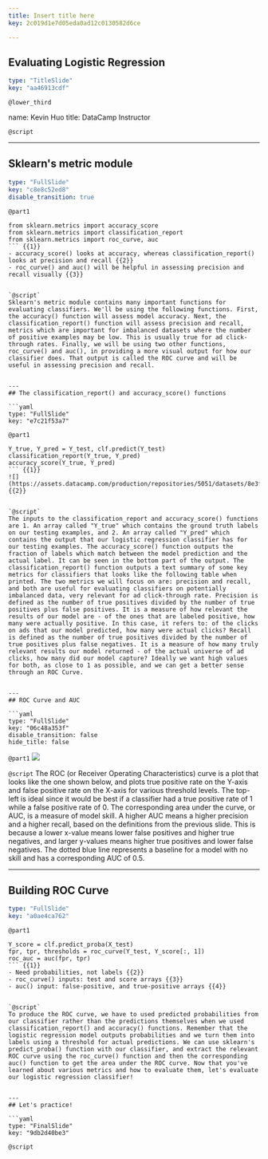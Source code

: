 ```yaml
---
title: Insert title here
key: 2c019d1e7d05eda0ad12c0130582d6ce

---
```

## Evaluating Logistic Regression

```yaml
type: "TitleSlide"
key: "aa46913cdf"
```

`@lower_third`

name: Kevin Huo
title: DataCamp Instructor


`@script`



---
## Sklearn's metric module

```yaml
type: "FullSlide"
key: "c8e8c52ed8"
disable_transition: true
```

`@part1`
```
from sklearn.metrics import accuracy_score
from sklearn.metrics import classification_report
from sklearn.metrics import roc_curve, auc
``` {{1}}
- accuracy_score() looks at accuracy, whereas classification_report() looks at precision and recall {{2}}
- roc_curve() and auc() will be helpful in assessing precision and recall visually {{3}}


`@script`
Sklearn's metric module contains many important functions for evaluating classifiers. We'll be using the following functions. First, the accuracy() function will assess model accuracy. Next, the classification_report() function will assess precision and recall, metrics which are important for imbalanced datasets where the number of positive examples may be low. This is usually true for ad click-through rates. Finally, we will be using two other functions, roc_curve() and auc(), in providing a more visual output for how our classifier does. That output is called the ROC curve and will be useful in assessing precision and recall.


---
## The classification_report() and accuracy_score() functions

```yaml
type: "FullSlide"
key: "e7c21f53a7"
```

`@part1`
```
Y_true, Y_pred = Y_test, clf.predict(Y_test)
classification_report(Y_true, Y_pred)
accuracy_score(Y_true, Y_pred)
``` {{1}}
![](https://assets.datacamp.com/production/repositories/5051/datasets/8e3ff55b2b1a0cb93dbc6320ab598940b48988f3/classification_output_sample.png) {{2}}


`@script`
The inputs to the classification_report and accuracy_score() functions are 1. An array called "Y_true" which contains the ground truth labels on our testing examples, and 2. An array called "Y_pred" which contains the output that our logistic regression classifier has for our testing examples. The accuracy_score() function outputs the fraction of labels which match between the model prediction and the actual label. It can be seen in the bottom part of the output. The classification_report() function outputs a text summary of some key metrics for classifiers that looks like the following table when printed. The two metrics we will focus on are: precision and recall, and both are useful for evaluating classifiers on potentially imbalanced data, very relevant for ad click-through rate. Precision is defined as the number of true positives divided by the number of true positives plus false positives. It is a measure of how relevant the results of our model are - of the ones that are labeled positive, how many were actually positive. In this case, it refers to: of the clicks on ads that our model predicted, how many were actual clicks? Recall is defined as the number of true positives divided by the number of true positives plus false negatives. It is a measure of how many truly relevant results our model returned - of the actual universe of ad clicks, how many did our model capture? Ideally we want high values for both, as close to 1 as possible, and we can get a better sense through an ROC Curve.


---
## ROC Curve and AUC

```yaml
type: "FullSlide"
key: "06c48a353f"
disable_transition: false
hide_title: false
```

`@part1`
![](https://assets.datacamp.com/production/repositories/5051/datasets/c47cc159f58003c530598df255cf6b078ae7f392/roc_curve_x_small.png)


`@script`
The ROC (or Receiver Operating Characteristics) curve is a plot that looks like the one shown below, and plots true positive rate on the Y-axis and false positive rate on the X-axis for various threshold levels. The top-left is ideal since it would be best if a classifier had a true positive rate of 1 while a false positive rate of 0. The corresponding area under the curve, or AUC, is a measure of model skill. A higher AUC means a higher precision and a higher recall, based on the definitions from the previous slide. This is because a lower x-value means lower false positives and higher true negatives, and larger y-values means higher true positives and lower false negatives. The dotted blue line represents a baseline for a model with no skill and has a corresponding AUC of 0.5.


---
## Building ROC Curve

```yaml
type: "FullSlide"
key: "a0ae4ca762"
```

`@part1`
```
Y_score = clf.predict_proba(X_test) 
fpr, tpr, thresholds = roc_curve(Y_test, Y_score[:, 1])
roc_auc = auc(fpr, tpr)
``` {{1}}
- Need probabilities, not labels {{2}}
- roc_curve() inputs: test and score arrays {{3}}
- auc() input: false-positive, and true-positive arrays {{4}}


`@script`
To produce the ROC curve, we have to used predicted probabilities from our classifier rather than the predictions themselves when we used classification_report() and accuracy() functions. Remember that the logistic regression model outputs probabilities and we turn them into labels using a threshold for actual predictions. We can use sklearn's predict_proba() function with our classifier, and extract the relevant ROC curve using the roc_curve() function and then the corresponding auc() function to get the area under the ROC curve. Now that you've learned about various metrics and how to evaluate them, let's evaluate our logistic regression classifier!


---
## Let's practice!

```yaml
type: "FinalSlide"
key: "9db2d40be3"
```

`@script`


